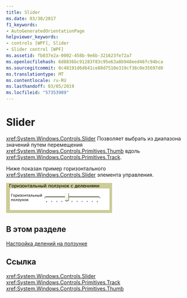 ```yaml
---
title: Slider
ms.date: 03/30/2017
f1_keywords:
- AutoGeneratedOrientationPage
helpviewer_keywords:
- controls [WPF], Slider
- Slider control [WPF]
ms.assetid: fb037e2a-0002-458b-9e6b-321623fe72a7
ms.openlocfilehash: 6d8836bc91283f83c95e63a8b948eed46fc94bca
ms.sourcegitcommit: 0c48191d6d641ce88d7510e319cf38c0e35697d0
ms.translationtype: MT
ms.contentlocale: ru-RU
ms.lasthandoff: 03/05/2019
ms.locfileid: "57353989"
---
```

# <a name="slider"></a>Slider
<xref:System.Windows.Controls.Slider> Позволяет выбрать из диапазона значений путем перемещения <xref:System.Windows.Controls.Primitives.Thumb> вдоль <xref:System.Windows.Controls.Primitives.Track>.  
  
 Ниже показан пример горизонтального <xref:System.Windows.Controls.Slider> элемента управления.  
  
 ![Горизонтальный ползунок с отметками](./media/ss-ctl-hslider-ticks.png "SS_CTL_hslider_ticks")  
  
## <a name="in-this-section"></a>В этом разделе  
 [Настройка делений на ползунке](how-to-customize-the-ticks-on-a-slider.md)  
  
## <a name="reference"></a>Ссылка  
 <xref:System.Windows.Controls.Slider>  
  <xref:System.Windows.Controls.Primitives.Track>  
  <xref:System.Windows.Controls.Primitives.Thumb>

